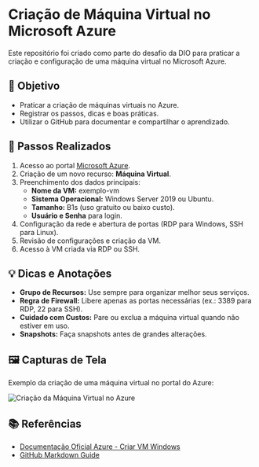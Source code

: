 # Criação de Máquina Virtual no Microsoft Azure

Este repositório foi criado como parte do desafio da DIO para praticar a criação e configuração de uma máquina virtual no Microsoft Azure.

## 📌 Objetivo

- Praticar a criação de máquinas virtuais no Azure.
- Registrar os passos, dicas e boas práticas.
- Utilizar o GitHub para documentar e compartilhar o aprendizado.

## 🚀 Passos Realizados

1. Acesso ao portal [Microsoft Azure](https://portal.azure.com).
2. Criação de um novo recurso: **Máquina Virtual**.
3. Preenchimento dos dados principais:
   - **Nome da VM:** exemplo-vm
   - **Sistema Operacional:** Windows Server 2019 ou Ubuntu.
   - **Tamanho:** B1s (uso gratuito ou baixo custo).
   - **Usuário e Senha** para login.
4. Configuração da rede e abertura de portas (RDP para Windows, SSH para Linux).
5. Revisão de configurações e criação da VM.
6. Acesso à VM criada via RDP ou SSH.

## 💡 Dicas e Anotações

- **Grupo de Recursos:** Use sempre para organizar melhor seus serviços.
- **Regra de Firewall:** Libere apenas as portas necessárias (ex.: 3389 para RDP, 22 para SSH).
- **Cuidado com Custos:** Pare ou exclua a máquina virtual quando não estiver em uso.
- **Snapshots:** Faça snapshots antes de grandes alterações.

## 🖼️ Capturas de Tela

Exemplo da criação de uma máquina virtual no portal do Azure:

![Criação da Máquina Virtual no Azure](./images/Imagem-github-azure.png)

## 📚 Referências

- [Documentação Oficial Azure - Criar VM Windows](https://learn.microsoft.com/pt-br/azure/virtual-machines/windows/quick-create-portal)
- [GitHub Markdown Guide](https://docs.github.com/pt/get-started/writing-on-github/getting-started-with-writing-and-formatting-on-github)
